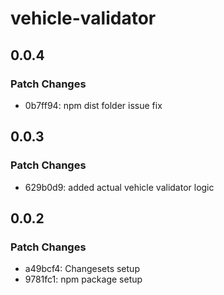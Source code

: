 # vehicle-validator

## 0.0.4

### Patch Changes

- 0b7ff94: npm dist folder issue fix

## 0.0.3

### Patch Changes

- 629b0d9: added actual vehicle validator logic

## 0.0.2

### Patch Changes

- a49bcf4: Changesets setup
- 9781fc1: npm package setup
